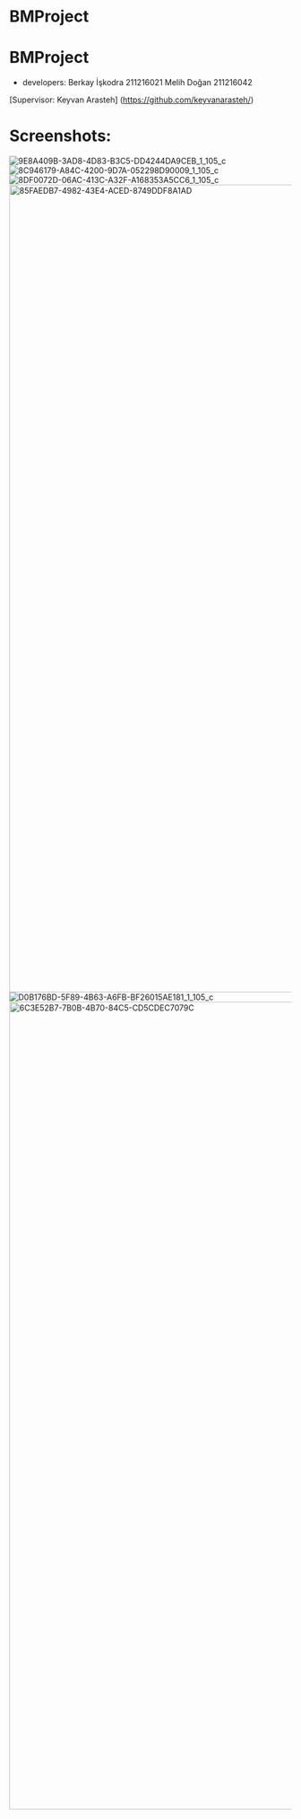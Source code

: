 # BMProject
# BMProject

+ developers:
Berkay İşkodra 211216021
Melih Doğan 211216042

[Supervisor: Keyvan Arasteh] (https://github.com/keyvanarasteh/)

# Screenshots:

![9E8A409B-3AD8-4D83-B3C5-DD4244DA9CEB_1_105_c](https://user-images.githubusercontent.com/97699666/213429784-430edd10-b5ee-4d46-aa6c-e947a07d6b28.jpeg)
![8C946179-A84C-4200-9D7A-052298D90009_1_105_c](https://user-images.githubusercontent.com/97699666/213429797-9a456146-1f6a-4bb0-a224-9598dd237a96.jpeg)
![8DF0072D-06AC-413C-A32F-A168353A5CC6_1_105_c](https://user-images.githubusercontent.com/97699666/213429810-6d584676-e664-4466-bce1-c2f3c2c72678.jpeg)
<img width="1440" alt="85FAEDB7-4982-43E4-ACED-8749DDF8A1AD" src="https://user-images.githubusercontent.com/97699666/213429822-22cc2225-28d1-4352-b990-730f2766b98f.png">
![D0B176BD-5F89-4B63-A6FB-BF26015AE181_1_105_c](https://user-images.githubusercontent.com/97699666/213429831-1f652663-fa6d-4dc9-8625-44f74e1a2523.jpeg)
<img width="1440" alt="6C3E52B7-7B0B-4B70-84C5-CD5CDEC7079C" src="https://user-images.githubusercontent.com/97699666/213429839-96d7dc51-c152-4c41-a0fa-71b79f39baf7.png">
